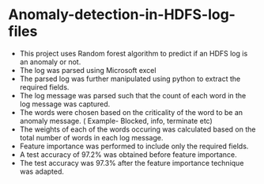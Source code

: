 # Anomaly-detection-in-HDFS-log-files

- This project uses Random forest algorithm to predict if an HDFS log is an anomaly or not. 
- The log was parsed using Microsoft excel
- The parsed log was further manipulated using python to extract the required fields.
- The log message was parsed such that the count of each word in the log message was captured. 
- The words were chosen based on the criticality of the word to be an anomaly message. ( Example- Blocked, info, terminate etc)
- The weights of each of the words occuring was calculated based on the total number of words in each log message.
- Feature importance was performed to include only the required fields.
- A test accuracy of 97.2% was obtained before feature importance.
- The test accuracy was 97.3% after the feature importance technique was adapted.
